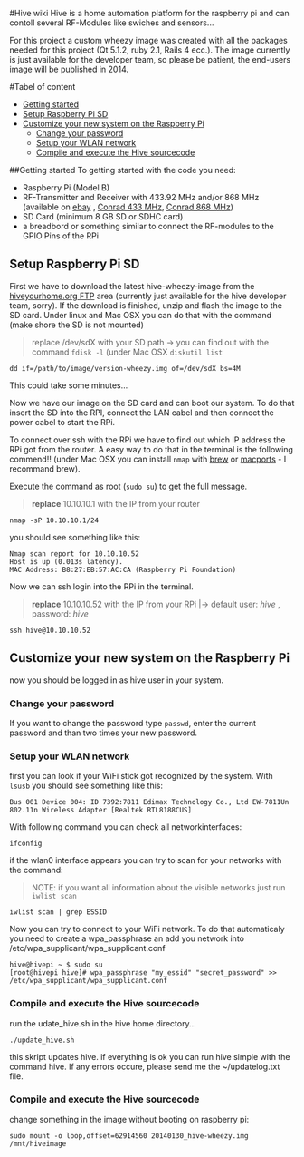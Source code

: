 #Hive wiki
Hive is a home automation platform for the raspberry pi and can contoll several RF-Modules like swiches and sensors...

For this project a custom wheezy image was created with all the packages needed for this project (Qt 5.1.2, ruby 2.1, Rails 4 ecc.). The image currently is just available for the developer team, so please be patient, the end-users image will be published in 2014. 

#Tabel of content
* [Getting started](https://github.com/HiveFive/Hive/wiki#getting-started)
* [Setup Raspberry Pi SD ](https://github.com/HiveFive/Hive/wiki#setup-raspberry-pi-sd)
* [Customize your new system on the Raspberry Pi](https://github.com/HiveFive/Hive/wiki#customize-your-new-system-on-the-raspberry-pi)
    * [Change your password](https://github.com/HiveFive/Hive/wiki#change-your-password)
    * [Setup your WLAN network](https://github.com/HiveFive/Hive/wiki/#setup-your-wlan-network)
    * [Compile and execute the Hive sourcecode](https://github.com/HiveFive/Hive/wiki#compile-and-execute-the-hive-sourcecode)

##Getting started
To getting started with the code you need:
* Raspberry Pi (Model B)
* RF-Transmitter and Receiver with 433.92 MHz and/or 868 MHz (available on [ebay](http://www.ebay.com/itm/433Mhz-WL-RF-Transmitter-Receiver-Module-Link-Kit-for-Arduino-ARM-MCU-Wireless-/380717845396?pt=LH_DefaultDomain_0&hash=item58a48d4b94) , [Conrad 433 MHz](http://www.conrad.at/ce/de/product/130428/Funk-Sender-Empfaenger-Set-433-MHz-AM-Baustein-Sender-3-12-VACDC-Empfaenger-5-VACDC-Reichweite-max-30-m/?ref=detview1&rt=detview1&rb=2), [Conrad 868 MHz](http://www.conrad.at/ce/de/product/190939/Funk-Sende-Empfaenger-Set-868-MHz-Baustein-Sender-3-12-VACDC-Empfaenger-5-VACDC-Reichweite-max-200-m/?ref=detview1&rt=detview1&rb=2))
* SD Card (minimum 8 GB SD or SDHC card)
* a breadbord or something similar to connect the RF-modules to the GPIO Pins of the RPi

## Setup Raspberry Pi SD
First we have to download the latest hive-wheezy-image from the [hiveyourhome.org FTP](http://www.hiveyourhome.org/) area (currently just available for the hive developer team, sorry).
If the download is finished, unzip and flash the image to the SD card.
Under linux and Mac OSX you can do that with the command (make shore the SD is not mounted)
> replace /dev/sdX with your SD path -> you can find out with the command `fdisk -l` (under Mac OSX `diskutil list`

`dd if=/path/to/image/version-wheezy.img of=/dev/sdX bs=4M`

This could take some minutes...

Now we have our image on the SD card and can boot our system. To do that insert the SD into the RPI, connect the LAN cabel and then connect the power cabel to start the RPi.

To connect over ssh with the RPi we have to find out which IP address the RPi got from the router. A easy way to do that in the terminal is the following commend!! (under Mac OSX you can install `nmap` with [brew](http://brew.sh/) or [macports](http://guide.macports.org/) - I recommand brew).

Execute the command as root (`sudo su`) to get the full message.

>**replace** 10.10.10.1 with the IP from your router

`nmap -sP 10.10.10.1/24`

you should see something like this:

    Nmap scan report for 10.10.10.52
    Host is up (0.013s latency).
    MAC Address: B8:27:EB:57:AC:CA (Raspberry Pi Foundation)

Now we can ssh login into the RPi in the terminal.
> **replace** 10.10.10.52 with the IP from your RPi |-> default user: _hive_ , password: _hive_

`ssh hive@10.10.10.52`

## Customize your new system on the Raspberry Pi
now you should be logged in as hive user in your system.
### Change your password
If you want to change the password type `passwd`, enter the current password and than two times your new password.

### Setup your WLAN network
first you can look if your WiFi stick got recognized by the system. With `lsusb` you should see something like this:

`Bus 001 Device 004: ID 7392:7811 Edimax Technology Co., Ltd EW-7811Un 802.11n Wireless Adapter [Realtek RTL8188CUS]`

With following command you can check all networkinterfaces:

`ifconfig`

if the wlan0 interface appears you can try to scan for your networks with the command:

> NOTE: if you want all information about the visible networks just run `iwlist scan`

`iwlist scan | grep ESSID`

Now you can try to connect to your WiFi network. To do that automaticaly you need to create a wpa_passphrase an add you network into /etc/wpa_supplicant/wpa_supplicant.conf

    hive@hivepi ~ $ sudo su
    [root@hivepi hive]# wpa_passphrase "my_essid" "secret_password" >> /etc/wpa_supplicant/wpa_supplicant.conf

### Compile and execute the Hive sourcecode

run the udate_hive.sh in the hive home directory...

`./update_hive.sh`

this skript updates hive. if everything is ok you can run hive simple with the command hive. If any errors occure, please send me the ~/updatelog.txt file.

### Compile and execute the Hive sourcecode
change something in the image without booting on raspberry pi:

`sudo mount -o loop,offset=62914560 20140130_hive-wheezy.img /mnt/hiveimage`

